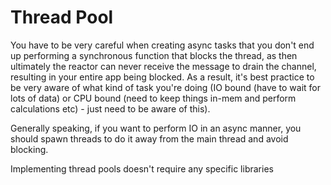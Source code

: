 # Thread Pool

You have to be very careful when creating async tasks that you don't end up performing a synchronous function that blocks the thread, as then ultimately the reactor can never receive the message to drain the channel, resulting in your entire app being blocked. As a result, it's best practice to be very aware of what kind of task you're doing (IO bound (have to wait for lots of data) or CPU bound (need to keep things in-mem and perform calculations etc) - just need to be aware of this). 

Generally speaking, if you want to perform IO in an async manner, you should spawn threads to do it away from the main thread and avoid blocking.

Implementing thread pools doesn't require any specific libraries